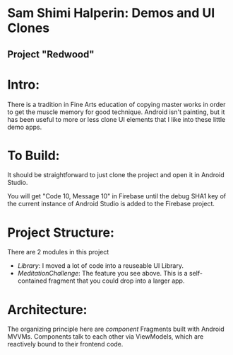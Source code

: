 
# Sam Shimi Halperin: Demos and UI Clones
## Project "Redwood"

Intro:
======
There is a tradition in Fine Arts education of copying master works in order to get the muscle memory for good technique.  Android isn't painting, but it has been useful to more or less clone UI elements that
I like into these little demo apps.

To Build:
=========
It should be straightforward to just clone the project and open it in Android Studio.  

You will get "Code 10, Message 10" in Firebase until the debug SHA1 key
of the current instance of Android Studio is added to the Firebase project.

Project Structure:
==================
There are 2 modules in this project
+ _Library_: I moved a lot of code into a reuseable UI Library.
+ _MeditationChallenge_: The feature you see above.  This is a self-contained fragment that you could drop into a larger app.

Architecture:
=============
The organizing principle here are _component_ Fragments built with  Android MVVMs. Components talk to each other via ViewModels, which are reactively bound to their frontend code.






